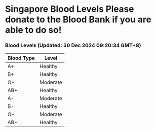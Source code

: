 Singapore Blood Levels
 Please donate to the Blood Bank if you are able to do so!
================================================================================================================================

### Blood Levels (Updated: 30 Dec 2024 09:20:34 GMT+8)
| Blood Type | Level     |
|------------|-----------|
| A+     | Healthy |
| B+     | Healthy |
| O+     | Moderate |
| AB+     | Healthy |
| A-     | Moderate |
| B-     | Healthy |
| O-     | Moderate |
| AB-     | Healthy |
